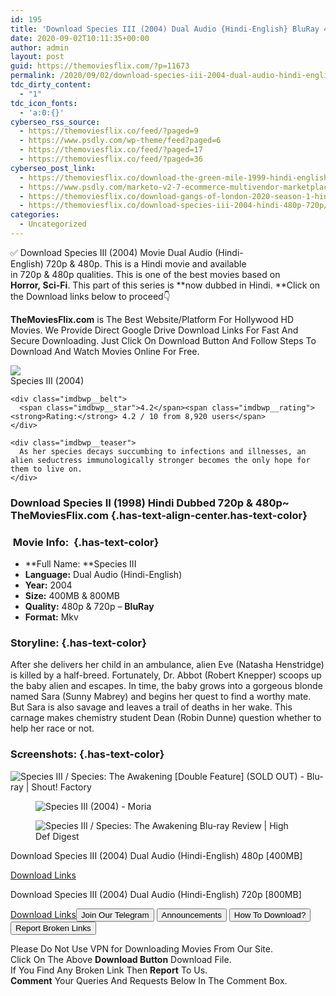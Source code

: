 ```yaml
---
id: 195
title: 'Download Species III (2004) Dual Audio {Hindi-English} BluRay 480p [400MB] || 720p [800MB]'
date: 2020-09-02T10:11:35+00:00
author: admin
layout: post
guid: https://themoviesflix.com/?p=11673
permalink: /2020/09/02/download-species-iii-2004-dual-audio-hindi-english-bluray-480p-400mb-720p-800mb-2/
tdc_dirty_content:
  - "1"
tdc_icon_fonts:
  - 'a:0:{}'
cyberseo_rss_source:
  - https://themoviesflix.co/feed/?paged=9
  - https://www.psdly.com/wp-theme/feed?paged=6
  - https://themoviesflix.co/feed/?paged=17
  - https://themoviesflix.co/feed/?paged=36
cyberseo_post_link:
  - https://themoviesflix.co/download-the-green-mile-1999-hindi-english-480p-720p-1080p/
  - https://www.psdly.com/marketo-v2-7-ecommerce-multivendor-marketplace-woocommerce-wordpress-theme-22310459
  - https://themoviesflix.co/download-gangs-of-london-2020-season-1-hindi-720p/
  - https://themoviesflix.co/download-species-iii-2004-hindi-480p-720p/
categories:
  - Uncategorized
---
```

✅ Download Species III (2004)&nbsp;Movie&nbsp;Dual Audio (Hindi-English)&nbsp;720p&nbsp;&&nbsp;480p. This is a Hindi movie and available in&nbsp;720p&nbsp;&&nbsp;480p&nbsp;qualities. This is one of the best movies based on **Horror,&nbsp;Sci-Fi**. This part of this series is&nbsp;**now dubbed in&nbsp;Hindi.&nbsp;**Click on the Download links below to proceed👇

**TheMoviesFlix.com**&nbsp;is The Best Website/Platform For Hollywood HD Movies. We Provide Direct Google Drive Download Links For Fast And Secure Downloading. Just Click On Download Button And Follow Steps To Download And Watch Movies Online For Free.

<div class="imdbwp imdbwp--movie dark">
  <div class="imdbwp__thumb">
    <a class="imdbwp__link" target="_blank" title="Species III" href="https://www.imdb.com/title/tt0410650/" rel="nofollow noopener noreferrer"><img class="imdbwp__img" src="https://m.media-amazon.com/images/M/MV5BMTYzMzExODAzNl5BMl5BanBnXkFtZTcwMDI4MDM3NA@@._V1_SX300.jpg" /></a>
  </div>
  
  <div class="imdbwp__content">
    <div class="imdbwp__header">
      <span class="imdbwp__title">Species III</span> (2004)
    </div>
    
    <div class="imdbwp__belt">
      <span class="imdbwp__star">4.2</span><span class="imdbwp__rating"><strong>Rating:</strong> 4.2 / 10 from 8,920 users</span>
    </div>
    
    <div class="imdbwp__teaser">
      As her species decays succumbing to infections and illnesses, an alien seductress immunologically stronger becomes the only hope for them to live on.
    </div>
  </div>
</div>

### Download Species II (1998) Hindi Dubbed 720p & 480p~ TheMoviesFlix.com {.has-text-align-center.has-text-color}

### &nbsp;Movie Info:&nbsp; {.has-text-color}

  * **Full Name:&nbsp;**Species III
  * **Language:**&nbsp;Dual Audio (Hindi-English)
  * **Year:**&nbsp;2004
  * **Size:**&nbsp;400MB & 800MB
  * **Quality:**&nbsp;480p & 720p –&nbsp;**BluRay**
  * **Format:**&nbsp;Mkv

### Storyline: {.has-text-color}

After she delivers her child in an ambulance, alien Eve (Natasha Henstridge) is killed by a half-breed. Fortunately, Dr. Abbot (Robert Knepper) scoops up the baby alien and escapes. In time, the baby grows into a gorgeous blonde named Sara (Sunny Mabrey) and begins her quest to find a worthy mate. But Sara is also savage and leaves a trail of deaths in her wake. This carnage makes chemistry student Dean (Robin Dunne) question whether to help her race or not.

### Screenshots: {.has-text-color}<figure class="wp-block-image alignwide">

![Species III / Species: The Awakening [Double Feature] (SOLD OUT) - Blu-ray | Shout! Factory](https://view.vzaar.com/9810978/image) </figure> <figure class="wp-block-image">![Species III (2004) - Moria](https://www.moriareviews.com/rongulator/wp-content/uploads/Species-III-2004.jpg)</figure> <figure class="wp-block-image alignwide">![Species III / Species: The Awakening Blu-ray Review | High Def Digest](https://cdn2.highdefdigest.com/media/2016/02/25/660/High-Def-Digest-www.highdefdigest_.com-Blu-ray-Review-Species-III-Species-The-Awakening_10_.jpg)</figure> 

<p class="has-text-align-center has-text-color has-medium-font-size">
  Download Species III (2004) Dual Audio (Hindi-English) 480p [400MB]
</p>

<span class="mb-center maxbutton-3-center"><span class="maxbutton-3-container mb-container"><a class="maxbutton-3 maxbutton maxbutton-post-button" target="_blank" rel="nofollow noopener noreferrer" href="https://coinquint.com/a9098/"><span class="mb-text">Download Links</span></a></span></span>

<p class="has-text-align-center has-text-color has-medium-font-size">
  Download Species III (2004) Dual Audio (Hindi-English) 720p [800MB]
</p>

<span class="mb-center maxbutton-3-center"><span class="maxbutton-3-container mb-container"><a class="maxbutton-3 maxbutton maxbutton-post-button" target="_blank" rel="nofollow noopener noreferrer" href="https://coinquint.com/a9099/"><span class="mb-text">Download Links</span></a></span></span><a href="https://t.me/themoviesflixcom" target="_blank" data-wpel-link="external" rel="nofollow external noopener noreferrer"><button class="button button5">Join Our Telegram</button></a> <a href="https://themoviesflix.co/download-species-iii-2004-hindi-480p-720p/#" target="_blank" data-wpel-link="external" rel="nofollow external noopener noreferrer"><button class="button button5">Announcements</button></a> <a href="https://themoviesflix.com/how-to-download/" target="_blank" data-wpel-link="external" rel="nofollow external noopener noreferrer"><button class="button button5">How To Download?</button></a> <a href="https://themoviesflix.co/download-species-iii-2004-hindi-480p-720p/#" target="_blank" data-wpel-link="external" rel="nofollow external noopener noreferrer"><button class="button button5">Report Broken Links</button></a> 

<div class="alert alert-danger">
  Please Do Not Use VPN for Downloading Movies From Our Site.
</div>

<div class="alert alert-success">
  Click On The Above <strong>Download Button</strong> Download File.
</div>

<div class="alert alert-warning">
  If You Find Any Broken Link Then <strong>Report</strong> To Us.
</div>

<div class="alert alert-info">
  <strong>Comment</strong> Your Queries And Requests Below In The Comment Box.
</div>
